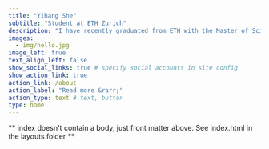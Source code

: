 ```yaml
---
title: "Yihang She"
subtitle: "Student at ETH Zurich"
description: "I have recently graduated from ETH with the Master of Science degree in Geomatics."
images:
  - img/hello.jpg
image_left: true
text_align_left: false
show_social_links: true # specify social accounts in site config
show_action_link: true
action_link: /about
action_label: "Read more &rarr;"
action_type: text # text, button
type: home
---
```


** index doesn't contain a body, just front matter above.
See index.html in the layouts folder **
